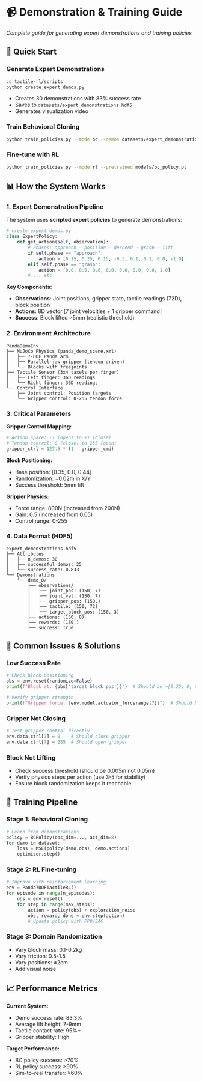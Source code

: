 # 📹 Demonstration & Training Guide

*Complete guide for generating expert demonstrations and training policies*

## 🎯 Quick Start

### **Generate Expert Demonstrations**
```bash
cd tactile-rl/scripts
python create_expert_demos.py
```
- Creates 30 demonstrations with 83% success rate
- Saves to `datasets/expert_demonstrations.hdf5`
- Generates visualization video

### **Train Behavioral Cloning**
```bash
python train_policies.py --mode bc --demos datasets/expert_demonstrations.hdf5
```

### **Fine-tune with RL**
```bash
python train_policies.py --mode rl --pretrained models/bc_policy.pt
```

## 📊 How the System Works

### **1. Expert Demonstration Pipeline**

The system uses **scripted expert policies** to generate demonstrations:

```python
# create_expert_demos.py
class ExpertPolicy:
    def get_action(self, observation):
        # Phases: approach → position → descend → grasp → lift
        if self.phase == "approach":
            action = [0.15, 0.25, 0.15, -0.3, 0.1, 0.1, 0.0, -1.0]
        elif self.phase == "grasp":
            action = [0.0, 0.0, 0.0, 0.0, 0.0, 0.0, 0.0, 1.0]
        # ... etc
```

**Key Components:**
- **Observations**: Joint positions, gripper state, tactile readings (72D), block position
- **Actions**: 8D vector [7 joint velocities + 1 gripper command]
- **Success**: Block lifted >5mm (realistic threshold)

### **2. Environment Architecture**

```
PandaDemoEnv
├── MuJoCo Physics (panda_demo_scene.xml)
│   ├── 7-DOF Panda arm
│   ├── Parallel-jaw gripper (tendon-driven)
│   └── Blocks with freejoints
├── Tactile Sensor (3x4 taxels per finger)
│   ├── Left finger: 36D readings
│   └── Right finger: 36D readings
└── Control Interface
    ├── Joint control: Position targets
    └── Gripper control: 0-255 tendon force
```

### **3. Critical Parameters**

**Gripper Control Mapping:**
```python
# Action space: -1 (open) to +1 (close)
# Tendon control: 0 (close) to 255 (open)
gripper_ctrl = 127.5 * (1 - gripper_cmd)
```

**Block Positioning:**
- Base position: [0.35, 0.0, 0.44]
- Randomization: ±0.02m in X/Y
- Success threshold: 5mm lift

**Gripper Physics:**
- Force range: 800N (increased from 200N)
- Gain: 0.5 (increased from 0.05)
- Control range: 0-255

### **4. Data Format (HDF5)**

```
expert_demonstrations.hdf5
├── Attributes
│   ├── n_demos: 30
│   ├── successful_demos: 25
│   └── success_rate: 0.833
└── Demonstrations
    └── demo_0/
        ├── observations/
        │   ├── joint_pos: (150, 7)
        │   ├── joint_vel: (150, 7)
        │   ├── gripper_pos: (150,)
        │   ├── tactile: (150, 72)
        │   └── target_block_pos: (150, 3)
        ├── actions: (150, 8)
        ├── rewards: (150,)
        └── success: True
```

## 🔧 Common Issues & Solutions

### **Low Success Rate**
```python
# Check block positioning
obs = env.reset(randomize=False)
print(f"Block at: {obs['target_block_pos']}")  # Should be ~[0.35, 0, 0.44]

# Verify gripper strength
print(f"Gripper force: {env.model.actuator_forcerange[7]}")  # Should be [-800, 800]
```

### **Gripper Not Closing**
```python
# Test gripper control directly
env.data.ctrl[7] = 0    # Should close gripper
env.data.ctrl[7] = 255  # Should open gripper
```

### **Block Not Lifting**
- Check success threshold (should be 0.005m not 0.05m)
- Verify physics steps per action (use 3-5 for stability)
- Ensure block randomization keeps it reachable

## 🚀 Training Pipeline

### **Stage 1: Behavioral Cloning**
```python
# Learn from demonstrations
policy = BCPolicy(obs_dim=..., act_dim=8)
for demo in dataset:
    loss = MSE(policy(demo.obs), demo.actions)
    optimizer.step()
```

### **Stage 2: RL Fine-tuning**
```python
# Improve with reinforcement learning
env = Panda7DOFTactileRL()
for episode in range(n_episodes):
    obs = env.reset()
    for step in range(max_steps):
        action = policy(obs) + exploration_noise
        obs, reward, done = env.step(action)
        # Update policy with PPO/SAC
```

### **Stage 3: Domain Randomization**
- Vary block mass: 0.1-0.2kg
- Vary friction: 0.5-1.5
- Vary positions: ±2cm
- Add visual noise

## 📈 Performance Metrics

**Current System:**
- Demo success rate: 83.3%
- Average lift height: 7-9mm
- Tactile contact rate: 95%+
- Gripper stability: High

**Target Performance:**
- BC policy success: >70%
- RL policy success: >90%
- Sim-to-real transfer: >60%